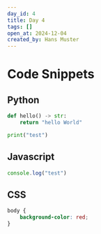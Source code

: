 ```yaml
---
day_id: 4
title: Day 4
tags: []
open_at: 2024-12-04
created_by: Hans Muster
---
```


# Code Snippets

## Python

```python
def hello() -> str:
    return "hello World"

print("test")
```

## Javascript

```javascript
console.log("test")
```

## CSS

```css
body {
    background-color: red;
}
```